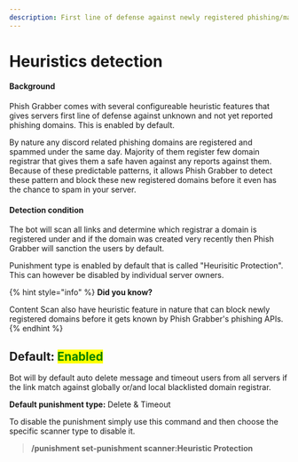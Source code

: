 ```yaml
---
description: First line of defense against newly registered phishing/malicious domains!
---
```


# Heuristics detection

#### Background

Phish Grabber comes with several configureable heuristic features that gives servers first line of defense against unknown and not yet reported phishing domains. This is enabled by default.

By nature any discord related phishing domains  are registered and spammed under the same day. Majority of them register few domain registrar that gives them a safe haven against any reports against them. Because of these predictable patterns, it allows Phish Grabber to detect these pattern and block these new registered domains before it even has the chance to spam in your server.

#### Detection condition

The bot will scan all links and determine which registrar a domain is registered under and if the domain was created very recently then Phish Grabber will sanction the users by default.&#x20;

Punishment type is enabled by default that is called "Heurisitic Protection". This can however be disabled by individual server owners.&#x20;

{% hint style="info" %}
**Did you know?**

Content Scan also have heuristic feature in nature that can block newly registered domains before it gets known by Phish Grabber's phishing APIs.&#x20;
{% endhint %}

## &#x20;Default: <mark style="color:green;">Enabled</mark>

Bot will by default auto delete message and timeout users from all servers if the link match against globally or/and local blacklisted domain registrar.

**Default punishment type:** Delete & Timeout



To disable the punishment simply use this command and then choose the specific scanner type to disable it.

> **/punishment set-punishment scanner:Heuristic Protection**
